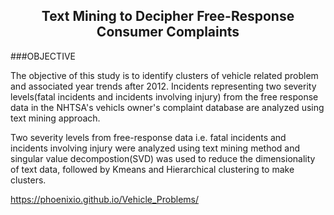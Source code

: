 ## <center>Text Mining to Decipher Free-Response Consumer Complaints<center>

###OBJECTIVE

The objective of this study is to identify clusters of vehicle related problem and associated year trends after 2012. Incidents representing two severity levels(fatal incidents and incidents involving injury) from the free response data in the NHTSA's vehicls owner's complaint database are analyzed using text mining approach.


Two severity levels from free-response data i.e. fatal incidents and incidents involving injury were analyzed using text mining method and singular value decompostion(SVD) was used to reduce the dimensionality of text data, followed by Kmeans and Hierarchical clustering to make clusters.

 https://phoenixio.github.io/Vehicle_Problems/
